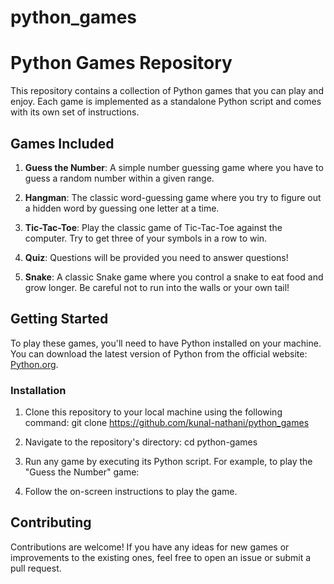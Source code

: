 # python_games
# Python Games Repository

This repository contains a collection of Python games that you can play and enjoy. Each game is implemented as a standalone Python script and comes with its own set of instructions.

## Games Included

1. **Guess the Number**: A simple number guessing game where you have to guess a random number within a given range.

2. **Hangman**: The classic word-guessing game where you try to figure out a hidden word by guessing one letter at a time.

3. **Tic-Tac-Toe**: Play the classic game of Tic-Tac-Toe against the computer. Try to get three of your symbols in a row to win.

4. **Quiz**: Questions will be provided you need to answer questions!
5. **Snake**: A classic Snake game where you control a snake to eat food and grow longer. Be careful not to run into the walls or your own tail!

## Getting Started

To play these games, you'll need to have Python installed on your machine. You can download the latest version of Python from the official website: [Python.org](https://www.python.org/downloads/).

### Installation

1. Clone this repository to your local machine using the following command:
git clone https://github.com/kunal-nathani/python_games


2. Navigate to the repository's directory:
cd python-games


3. Run any game by executing its Python script. For example, to play the "Guess the Number" game:


4. Follow the on-screen instructions to play the game.

## Contributing

Contributions are welcome! If you have any ideas for new games or improvements to the existing ones, feel free to open an issue or submit a pull request.


